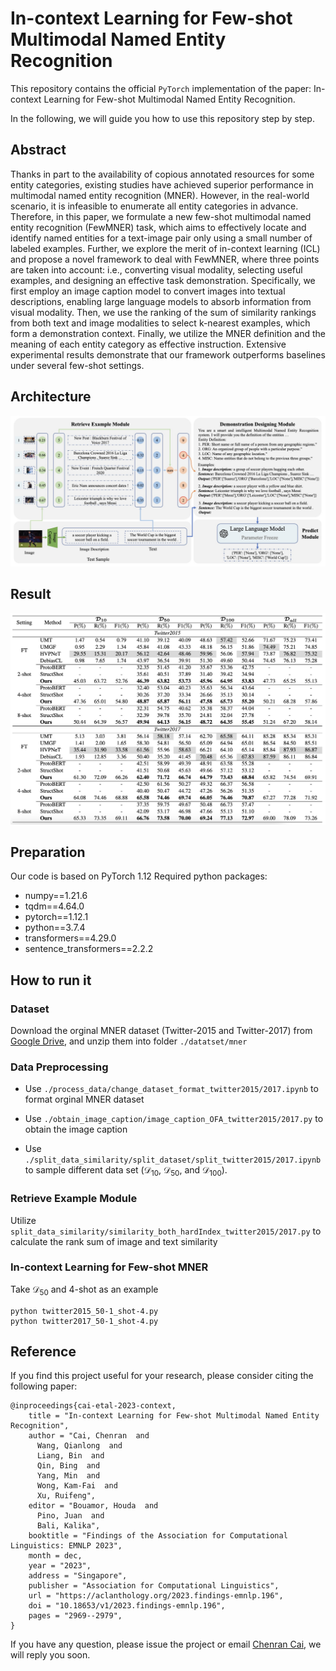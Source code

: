 # In-context Learning for Few-shot Multimodal Named Entity Recognition

This repository contains the official `PyTorch` implementation of the paper: In-context Learning for Few-shot Multimodal Named Entity Recognition.

In the following, we will guide you how to use this repository step by step.


## Abstract
Thanks in part to the availability of copious annotated resources for some entity categories, existing studies have achieved superior performance in multimodal named entity recognition (MNER). However, in the real-world scenario, it is infeasible to enumerate all entity categories in advance. Therefore, in this paper, we formulate a new few-shot multimodal named entity recognition (FewMNER) task, which aims to effectively locate and identify named entities for a text-image pair only using a small number of labeled examples. Further, we explore the merit of in-context learning (ICL) and propose a novel framework to deal with FewMNER, where three points are taken into account: i.e., converting visual modality, selecting useful examples, and designing an effective task demonstration. Specifically, we first employ an image caption model to convert images into textual descriptions, enabling large language models to absorb information from visual modality. Then, we use the ranking of the sum of similarity rankings from both text and image modalities to select k-nearest examples, which form a demonstration context. Finally, we utilize the MNER definition and the meaning of each entity category as effective instruction. Extensive experimental results demonstrate that our framework outperforms baselines under several few-shot settings. 

## Architecture

![](image/Model.png)


## Result
![](image/result.jpg)


## Preparation
Our code is based on PyTorch 1.12 Required python packages:

- numpy==1.21.6
- tqdm==4.64.0
- pytorch==1.12.1
- python==3.7.4
- transformers==4.29.0
- sentence_transformers==2.2.2

## How to run it


### Dataset

Download the orginal MNER dataset (Twitter-2015 and Twitter-2017) from [Google Drive](https://drive.google.com/file/d/15gdchpCWojP89d-_k3A7UPdGx7xnjZiY/view?usp=sharing), and unzip them into folder `./datatset/mner`


### Data Preprocessing

- Use `./process_data/change_dataset_format_twitter2015/2017.ipynb` to format orginal MNER dataset

- Use `./obtain_image_caption/image_caption_OFA_twitter2015/2017.py` to obtain the image caption

- Use `./split_data_similarity/split_dataset/split_twitter2015/2017.ipynb` to sample different data set ($\mathcal{D}_ {10}$, $\mathcal{D}_ {50}$, and $\mathcal{D}_ {100}$).

### Retrieve Example Module

Utilize `split_data_similarity/similarity_both_hardIndex_twitter2015/2017.py` to calculate the rank sum of image and text similarity


### In-context Learning for Few-shot MNER

Take $\mathcal{D}_{50}$ and 4-shot as an example

```
python twitter2015_50-1_shot-4.py
python twitter2017_50-1_shot-4.py
```

## Reference

If you find this project useful for your research, please consider citing the following paper:

```
@inproceedings{cai-etal-2023-context,
    title = "In-context Learning for Few-shot Multimodal Named Entity Recognition",
    author = "Cai, Chenran  and
      Wang, Qianlong  and
      Liang, Bin  and
      Qin, Bing  and
      Yang, Min  and
      Wong, Kam-Fai  and
      Xu, Ruifeng",
    editor = "Bouamor, Houda  and
      Pino, Juan  and
      Bali, Kalika",
    booktitle = "Findings of the Association for Computational Linguistics: EMNLP 2023",
    month = dec,
    year = "2023",
    address = "Singapore",
    publisher = "Association for Computational Linguistics",
    url = "https://aclanthology.org/2023.findings-emnlp.196",
    doi = "10.18653/v1/2023.findings-emnlp.196",
    pages = "2969--2979",
}
```

If you have any question, please issue the project or email [Chenran Cai](crcai1023@gmail.com), we will reply you soon.
